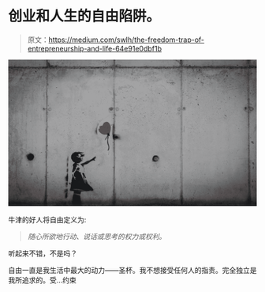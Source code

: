 # 创业和人生的自由陷阱。

> 原文：<https://medium.com/swlh/the-freedom-trap-of-entrepreneurship-and-life-64e91e0dbf1b>

![](img/cbab778590563cdb390d5836faa30b22.png)

牛津的好人将自由定义为:

> *随心所欲地行动、说话或思考的权力或权利。*

听起来不错，不是吗？

自由一直是我生活中最大的动力——圣杯。我不想接受任何人的指责。完全独立是我所追求的。受…约束